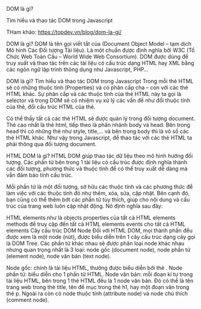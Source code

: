 DOM là gì? 

Tìm hiểu và thao tác DOM trong Javascript

THam khảo: https://topdev.vn/blog/dom-la-gi/

DOM là gì?
DOM là tên gọi viết tắt của (Document Object Model – tạm dịch Mô hình Các Đối tượng Tài liệu). Là một chuẩn được định nghĩa bởi W3C (Tổ Chức Web Toàn Cầu – World Wide Web Consortium). DOM được dùng để truy xuất và thao tác trên các tài liệu có cấu trúc dạng HTML hay XML bằng các ngôn ngữ lập trình thông dụng như Javascript, PHP…

DOM là gì? Tìm hiểu và thao tác DOM trong Javascript
Trong mỗi thẻ HTML sẽ có những thuộc tính (Properties) và có phân cấp cha – con với các thẻ HTML khác. Sự phân cấp và các thuộc tính của thẻ HTML này ta gọi là selector và trong DOM sẽ có nhiệm vụ xử lý các vấn đề như đổi thuộc tính của thẻ, đổi cấu trúc HTML của thẻ.

Có thể thấy tất cả các thẻ HTML sẽ được quản lý trong đối tượng document. Thẻ cao nhất là thẻ html, tiếp theo là phân nhánh body và head. Bên trong head thì có những thẻ như style, title,… và bên trong body thì là vô số các thẻ HTML khác. Như vậy trong Javascript, để thao tác với các thẻ HTML ta phải thông qua đối tượng document.

HTML DOM là gì?
HTML DOM giúp thao tác dữ liệu theo mô hình hướng đối tượng. Các phần tử bên trong 1 tài liệu có cấu trúc được định nghĩa thành các đối tượng, phương thức và thuộc tính để có thể truy xuất dễ dàng mà vẫn đảm bảo tính cấu trúc.

Mỗi phần tử là một đối tượng, sở hữu các thuộc tính và các phương thức để làm việc với các thuộc tính đó như thêm, xóa, sửa, cập nhật. Bên cạnh đó, bạn cũng có thể thêm bớt các phần tử tùy thích, giúp cho nội dung và cấu trúc của trang web luôn cập nhật động. Nó định nghĩa sau đây:

HTML elements như là objects
properties của tất cả HTML elements
methods để truy cập đến tất cả HTML elements
events cho tất cả HTML elements
Cây cấu trúc DOM
Node
Đối với HTML DOM, mọi thành phần đều được xem là một node (nút), được biểu diễn trên 1 cây cấu trúc dạng cây gọi là DOM Tree. Các phần tử khác nhau sẽ được phân loại node khác nhau nhưng quan trọng nhất là 3 loại: node gốc (document node), node phần tử (element node), node văn bản (text node).

Node gốc: chính là tài liệu HTML, thường được biểu diễn bởi thẻ <html>.
Node phần tử: biểu diễn cho 1 phần tử HTML.
Node văn bản: mỗi đoạn kí tự trong tài liệu HTML, bên trong 1 thẻ HTML đều là 1 node văn bản. Đó có thể là tên trang web trong thẻ title, tên đề mục trong thẻ h1, hay một đoạn văn trong thẻ p.
Ngoài ra còn có node thuộc tính (attribute node) và node chú thích (comment node).
